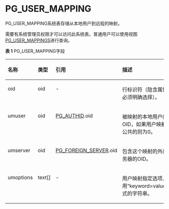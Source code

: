 # PG\_USER\_MAPPING

PG\_USER\_MAPPING系统表存储从本地用户到远程的映射。

需要有系统管理员权限才可以访问此系统表。普通用户可以使用视图[PG\_USER\_MAPPINGS](PG_USER_MAPPINGS.md)进行查询。

**表 1**  PG\_USER\_MAPPING字段

<a name="zh-cn_topic_0283136770_zh-cn_topic_0237122328_zh-cn_topic_0059777996_td024b6aa4ab14a028b11da4bb316841f"></a>
<table><thead align="left"><tr id="zh-cn_topic_0283136770_zh-cn_topic_0237122328_zh-cn_topic_0059777996_r740a01263ccb4f729cb2b46e392a8d9f"><th class="cellrowborder" valign="top" width="13.81%" id="mcps1.2.5.1.1"><p id="zh-cn_topic_0283136770_zh-cn_topic_0237122328_zh-cn_topic_0059777996_a66163d54a219438d879b09767089f642"><a name="zh-cn_topic_0283136770_zh-cn_topic_0237122328_zh-cn_topic_0059777996_a66163d54a219438d879b09767089f642"></a><a name="zh-cn_topic_0283136770_zh-cn_topic_0237122328_zh-cn_topic_0059777996_a66163d54a219438d879b09767089f642"></a>名称</p>
</th>
<th class="cellrowborder" valign="top" width="10.61%" id="mcps1.2.5.1.2"><p id="zh-cn_topic_0283136770_zh-cn_topic_0237122328_zh-cn_topic_0059777996_ab21919535e6e4b86b12e800e4f453d62"><a name="zh-cn_topic_0283136770_zh-cn_topic_0237122328_zh-cn_topic_0059777996_ab21919535e6e4b86b12e800e4f453d62"></a><a name="zh-cn_topic_0283136770_zh-cn_topic_0237122328_zh-cn_topic_0059777996_ab21919535e6e4b86b12e800e4f453d62"></a>类型</p>
</th>
<th class="cellrowborder" valign="top" width="30.630000000000003%" id="mcps1.2.5.1.3"><p id="zh-cn_topic_0283136770_zh-cn_topic_0237122328_zh-cn_topic_0059777996_aa40e6d596ccf4d6d8e760eb9863249a9"><a name="zh-cn_topic_0283136770_zh-cn_topic_0237122328_zh-cn_topic_0059777996_aa40e6d596ccf4d6d8e760eb9863249a9"></a><a name="zh-cn_topic_0283136770_zh-cn_topic_0237122328_zh-cn_topic_0059777996_aa40e6d596ccf4d6d8e760eb9863249a9"></a>引用</p>
</th>
<th class="cellrowborder" valign="top" width="44.95%" id="mcps1.2.5.1.4"><p id="zh-cn_topic_0283136770_zh-cn_topic_0237122328_zh-cn_topic_0059777996_aedb1743c8e1d48259051201fd52985e0"><a name="zh-cn_topic_0283136770_zh-cn_topic_0237122328_zh-cn_topic_0059777996_aedb1743c8e1d48259051201fd52985e0"></a><a name="zh-cn_topic_0283136770_zh-cn_topic_0237122328_zh-cn_topic_0059777996_aedb1743c8e1d48259051201fd52985e0"></a>描述</p>
</th>
</tr>
</thead>
<tbody><tr id="zh-cn_topic_0283136770_zh-cn_topic_0237122328_zh-cn_topic_0059777996_r966604453e1c4f0491defb0302d24fa3"><td class="cellrowborder" valign="top" width="13.81%" headers="mcps1.2.5.1.1 "><p id="zh-cn_topic_0283136770_zh-cn_topic_0237122328_zh-cn_topic_0059777996_aff3d16076f1649ae9b97ff1d3b67a347"><a name="zh-cn_topic_0283136770_zh-cn_topic_0237122328_zh-cn_topic_0059777996_aff3d16076f1649ae9b97ff1d3b67a347"></a><a name="zh-cn_topic_0283136770_zh-cn_topic_0237122328_zh-cn_topic_0059777996_aff3d16076f1649ae9b97ff1d3b67a347"></a>oid</p>
</td>
<td class="cellrowborder" valign="top" width="10.61%" headers="mcps1.2.5.1.2 "><p id="zh-cn_topic_0283136770_zh-cn_topic_0237122328_zh-cn_topic_0059777996_a714509d4ca34451eb1a0d93e46d41c97"><a name="zh-cn_topic_0283136770_zh-cn_topic_0237122328_zh-cn_topic_0059777996_a714509d4ca34451eb1a0d93e46d41c97"></a><a name="zh-cn_topic_0283136770_zh-cn_topic_0237122328_zh-cn_topic_0059777996_a714509d4ca34451eb1a0d93e46d41c97"></a>oid</p>
</td>
<td class="cellrowborder" valign="top" width="30.630000000000003%" headers="mcps1.2.5.1.3 "><p id="zh-cn_topic_0283136770_zh-cn_topic_0237122328_zh-cn_topic_0059777996_af3abb9ea4cf548f891acbdc23032bc14"><a name="zh-cn_topic_0283136770_zh-cn_topic_0237122328_zh-cn_topic_0059777996_af3abb9ea4cf548f891acbdc23032bc14"></a><a name="zh-cn_topic_0283136770_zh-cn_topic_0237122328_zh-cn_topic_0059777996_af3abb9ea4cf548f891acbdc23032bc14"></a>-</p>
</td>
<td class="cellrowborder" valign="top" width="44.95%" headers="mcps1.2.5.1.4 "><p id="zh-cn_topic_0283136770_zh-cn_topic_0237122328_zh-cn_topic_0059777996_a35bce30b94a64f879625656cc5c84b69"><a name="zh-cn_topic_0283136770_zh-cn_topic_0237122328_zh-cn_topic_0059777996_a35bce30b94a64f879625656cc5c84b69"></a><a name="zh-cn_topic_0283136770_zh-cn_topic_0237122328_zh-cn_topic_0059777996_a35bce30b94a64f879625656cc5c84b69"></a>行标识符（隐含属性，必须明确选择）。</p>
</td>
</tr>
<tr id="zh-cn_topic_0283136770_zh-cn_topic_0237122328_zh-cn_topic_0059777996_rda6ce53e2ef44bb38a87d81a2a167fb1"><td class="cellrowborder" valign="top" width="13.81%" headers="mcps1.2.5.1.1 "><p id="zh-cn_topic_0283136770_zh-cn_topic_0237122328_zh-cn_topic_0059777996_a309e8361e5a84580917fc10f2cd23902"><a name="zh-cn_topic_0283136770_zh-cn_topic_0237122328_zh-cn_topic_0059777996_a309e8361e5a84580917fc10f2cd23902"></a><a name="zh-cn_topic_0283136770_zh-cn_topic_0237122328_zh-cn_topic_0059777996_a309e8361e5a84580917fc10f2cd23902"></a>umuser</p>
</td>
<td class="cellrowborder" valign="top" width="10.61%" headers="mcps1.2.5.1.2 "><p id="zh-cn_topic_0283136770_zh-cn_topic_0237122328_zh-cn_topic_0059777996_a15600b4ed3614af5a8e44c97330ce200"><a name="zh-cn_topic_0283136770_zh-cn_topic_0237122328_zh-cn_topic_0059777996_a15600b4ed3614af5a8e44c97330ce200"></a><a name="zh-cn_topic_0283136770_zh-cn_topic_0237122328_zh-cn_topic_0059777996_a15600b4ed3614af5a8e44c97330ce200"></a>oid</p>
</td>
<td class="cellrowborder" valign="top" width="30.630000000000003%" headers="mcps1.2.5.1.3 "><p id="zh-cn_topic_0283136770_zh-cn_topic_0237122328_zh-cn_topic_0059777996_a6fbbe10972894e348e0fe9489b1ea74d"><a name="zh-cn_topic_0283136770_zh-cn_topic_0237122328_zh-cn_topic_0059777996_a6fbbe10972894e348e0fe9489b1ea74d"></a><a name="zh-cn_topic_0283136770_zh-cn_topic_0237122328_zh-cn_topic_0059777996_a6fbbe10972894e348e0fe9489b1ea74d"></a><a href="PG_AUTHID.md">PG_AUTHID</a>.oid</p>
</td>
<td class="cellrowborder" valign="top" width="44.95%" headers="mcps1.2.5.1.4 "><p id="zh-cn_topic_0283136770_zh-cn_topic_0237122328_zh-cn_topic_0059777996_a8a14bfb4ae8a4c50ba48d26e8cdb6704"><a name="zh-cn_topic_0283136770_zh-cn_topic_0237122328_zh-cn_topic_0059777996_a8a14bfb4ae8a4c50ba48d26e8cdb6704"></a><a name="zh-cn_topic_0283136770_zh-cn_topic_0237122328_zh-cn_topic_0059777996_a8a14bfb4ae8a4c50ba48d26e8cdb6704"></a>被映射的本地用户的OID，如果用户映射是公共的则为0。</p>
</td>
</tr>
<tr id="zh-cn_topic_0283136770_zh-cn_topic_0237122328_zh-cn_topic_0059777996_r94a31cf09f464dd4ad52f814c8ee5e54"><td class="cellrowborder" valign="top" width="13.81%" headers="mcps1.2.5.1.1 "><p id="zh-cn_topic_0283136770_zh-cn_topic_0237122328_zh-cn_topic_0059777996_a682a64221d1f41e896fd98a2000a0f86"><a name="zh-cn_topic_0283136770_zh-cn_topic_0237122328_zh-cn_topic_0059777996_a682a64221d1f41e896fd98a2000a0f86"></a><a name="zh-cn_topic_0283136770_zh-cn_topic_0237122328_zh-cn_topic_0059777996_a682a64221d1f41e896fd98a2000a0f86"></a>umserver</p>
</td>
<td class="cellrowborder" valign="top" width="10.61%" headers="mcps1.2.5.1.2 "><p id="zh-cn_topic_0283136770_zh-cn_topic_0237122328_zh-cn_topic_0059777996_a53579e9e1542494f82efb9ab44d294b4"><a name="zh-cn_topic_0283136770_zh-cn_topic_0237122328_zh-cn_topic_0059777996_a53579e9e1542494f82efb9ab44d294b4"></a><a name="zh-cn_topic_0283136770_zh-cn_topic_0237122328_zh-cn_topic_0059777996_a53579e9e1542494f82efb9ab44d294b4"></a>oid</p>
</td>
<td class="cellrowborder" valign="top" width="30.630000000000003%" headers="mcps1.2.5.1.3 "><p id="zh-cn_topic_0283136770_zh-cn_topic_0237122328_zh-cn_topic_0059777996_a88c8990053e34ae799ef584c55664fea"><a name="zh-cn_topic_0283136770_zh-cn_topic_0237122328_zh-cn_topic_0059777996_a88c8990053e34ae799ef584c55664fea"></a><a name="zh-cn_topic_0283136770_zh-cn_topic_0237122328_zh-cn_topic_0059777996_a88c8990053e34ae799ef584c55664fea"></a><a href="PG_FOREIGN_SERVER.md">PG_FOREIGN_SERVER</a>.oid</p>
</td>
<td class="cellrowborder" valign="top" width="44.95%" headers="mcps1.2.5.1.4 "><p id="zh-cn_topic_0283136770_zh-cn_topic_0237122328_zh-cn_topic_0059777996_af4d215e30d2e4cbab030799a8858d6e7"><a name="zh-cn_topic_0283136770_zh-cn_topic_0237122328_zh-cn_topic_0059777996_af4d215e30d2e4cbab030799a8858d6e7"></a><a name="zh-cn_topic_0283136770_zh-cn_topic_0237122328_zh-cn_topic_0059777996_af4d215e30d2e4cbab030799a8858d6e7"></a>包含这个映射的外部服务器的OID。</p>
</td>
</tr>
<tr id="zh-cn_topic_0283136770_zh-cn_topic_0237122328_zh-cn_topic_0059777996_rc63b7eba60b245658aed4b9289df71b9"><td class="cellrowborder" valign="top" width="13.81%" headers="mcps1.2.5.1.1 "><p id="zh-cn_topic_0283136770_zh-cn_topic_0237122328_zh-cn_topic_0059777996_a2231876757774cf98db5d23433e5860c"><a name="zh-cn_topic_0283136770_zh-cn_topic_0237122328_zh-cn_topic_0059777996_a2231876757774cf98db5d23433e5860c"></a><a name="zh-cn_topic_0283136770_zh-cn_topic_0237122328_zh-cn_topic_0059777996_a2231876757774cf98db5d23433e5860c"></a>umoptions</p>
</td>
<td class="cellrowborder" valign="top" width="10.61%" headers="mcps1.2.5.1.2 "><p id="zh-cn_topic_0283136770_zh-cn_topic_0237122328_zh-cn_topic_0059777996_ac41e95e560b34a09a87c41c135b26f4e"><a name="zh-cn_topic_0283136770_zh-cn_topic_0237122328_zh-cn_topic_0059777996_ac41e95e560b34a09a87c41c135b26f4e"></a><a name="zh-cn_topic_0283136770_zh-cn_topic_0237122328_zh-cn_topic_0059777996_ac41e95e560b34a09a87c41c135b26f4e"></a>text[]</p>
</td>
<td class="cellrowborder" valign="top" width="30.630000000000003%" headers="mcps1.2.5.1.3 "><p id="zh-cn_topic_0283136770_zh-cn_topic_0237122328_zh-cn_topic_0059777996_a90c151f9ec6a429390815145af388345"><a name="zh-cn_topic_0283136770_zh-cn_topic_0237122328_zh-cn_topic_0059777996_a90c151f9ec6a429390815145af388345"></a><a name="zh-cn_topic_0283136770_zh-cn_topic_0237122328_zh-cn_topic_0059777996_a90c151f9ec6a429390815145af388345"></a>-</p>
</td>
<td class="cellrowborder" valign="top" width="44.95%" headers="mcps1.2.5.1.4 "><p id="zh-cn_topic_0283136770_zh-cn_topic_0237122328_zh-cn_topic_0059777996_af7f79dea5023451288bfa90e54c744be"><a name="zh-cn_topic_0283136770_zh-cn_topic_0237122328_zh-cn_topic_0059777996_af7f79dea5023451288bfa90e54c744be"></a><a name="zh-cn_topic_0283136770_zh-cn_topic_0237122328_zh-cn_topic_0059777996_af7f79dea5023451288bfa90e54c744be"></a>用户映射指定选项，使用“keyword=value”格式的字符串。</p>
</td>
</tr>
</tbody>
</table>
